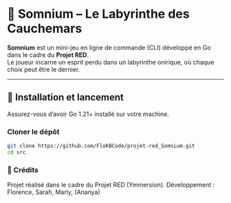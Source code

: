 # 🌙 Somnium – Le Labyrinthe des Cauchemars

**Somnium** est un mini-jeu en ligne de commande (CLI) développé en Go dans le cadre du **Projet RED**.  
Le joueur incarne un esprit perdu dans un labyrinthe onirique, où chaque choix peut être le dernier.  

---

## 🚀 Installation et lancement

Assurez-vous d’avoir Go 1.21+ installé sur votre machine.

### Cloner le dépôt
```bash
git clone https://github.com/FloKBCode/projet-red_Somnium.git
cd src
```
### 👥 Crédits
Projet réalisé dans le cadre du Projet RED (Ymmersion).
Développement : Florence, Sarah, Marly, (Ananya)
